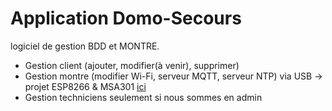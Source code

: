 # Application Domo-Secours
logiciel de gestion BDD et MONTRE.

<ul>
<li>Gestion client (ajouter, modifier(à venir), supprimer)</li>
<li>Gestion montre (modifier Wi-Fi, serveur MQTT, serveur NTP) via USB -> projet ESP8266 & MSA301 <a href="https://github.com/DanielDSM23/Projet-Domo-Secours-BTS-SNIR-Montre">ici</a></li>
<li>Gestion techniciens seulement si nous sommes en admin</li>
</ul>
